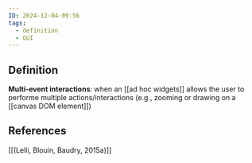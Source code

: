 ```yaml
---
ID: 2024-12-04-09:56
tags:
  - definition
  - GUI
---
```

## Definition

**Multi-event interactions**: when an [[ad hoc widgets]] allows the user to performe multiple actions/interactions (e.g., zooming or drawing on a [[canvas DOM element]])
## References

[[(Lelli, Blouin, Baudry, 2015a)]]